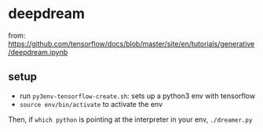 # deepdream

from: https://github.com/tensorflow/docs/blob/master/site/en/tutorials/generative/deepdream.ipynb

## setup

 - run `py3env-tensorflow-create.sh`: sets up a python3 env with tensorflow
 - `source env/bin/activate` to activate the env
 
 Then, if `which python` is pointing at the interpreter in your env, `./dreamer.py`
 
